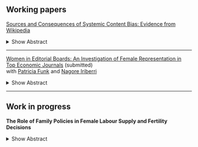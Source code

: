 ## Working papers

[Sources and Consequences of Systemic Content Bias: Evidence from Wikipedia](https://nicolevenus.github.io/assets/NVenus_systemic_content_bias.pdf)

<details>
<summary>Show Abstract</summary>
<sub>
This paper examines the systemic bias against female scholars in Wikipedia content. Based on Wikipedia meta-data matched with rich panel data on a large sample of economists, psychologists and mathematicians, I estimate the gender gap in the likelihood that scholars receive a biographical entry conditioning on Wikipedia's own metric of relevance, the notability criteria. I show that while female economists are unconditionally around half as likely to have a biographical entry than their male colleagues, the gender gap in representation reduces to 9% conditioning on the notability criteria. This gap is even larger in psychology and reversed in mathematics. Over time the conditional gender gap in the representation of economists has closed, supported by Wikipedia editors organized in grassroots activist groups aimed at combating systemic bias on the platform. Leveraging the staggered introduction of a new content translation tool across language editions to predict page creations, I estimate the causal effect of having a biographical entry on Wikipedia on a researcher's news mentions. My findings underscore the importance of systemic biases: having a Wikipedia biography generates two additional news mentions per year. This demonstrates that content biases on digital knowledge platforms have implications that extend far beyond the platforms themselves, affecting which scientific knowledge is transmitted to a wider audience.
</sub>
</details>

---

[Women in Editorial Boards: An Investigation of Female Representation in Top Economic Journals](https://nicolevenus.github.io/assets/editor_gender_FunkIriberriVenus.pdf) (submitted)  
with [Patricia Funk](https://sites.google.com/site/patriciafelicitasfunk/patricia-funks-research-webpage) and [Nagore Iriberri](https://sites.google.com/site/nagoreiriberri/)

<details>
<summary>Show Abstract</summary>
<sub>
We study the evolution of female representation in editorial roles for 15 top journals in economics from 1960 to 2019. We first document that the share of women in editorial roles has steadily increased over the past six decades. Second, we investigate whether this increase is due to an expansion of the pool of qualified female economists, or due to a change in the preference for appointing women. We find evidence for both using a large database on detailed CVs of more than 37,000 economists. Third, we study the implications of female editors on topic diversity, the quality of accepted papers and potential trickle down effects on female authors' publishing prospects. Finally, to understand whether there are gender gaps in the probability of being offered and/or of accepting editorial positions, we administer a large-scale survey among most prominent scholars in economics. We only find evidence for the offering channel.
</sub>
</details>

---

## Work in progress

**The Role of Family Policies in Female Labour Supply and Fertility Decisions**

<details>
<summary>Show Abstract</summary>
<sub>
This paper investigates the role of family policies—in particular child-related taxes and transfers, along with public childcare provision and subsidization—in fertility and female labour supply decisions. I develop, quantify and solve a life-cycle model with human capital accumulation, featuring heterogeneous households that jointly make fertility and labour supply decisions, conditional on their national family policy environment. The model is calibrated based on tax-transfer functions from the OECD Tax-Benefit model and childcare expenditure data. Using this framework, I first demonstrate that revenue-neutral reallocations from child cash benefits to childcare subsidies can increase both fertility rates and female labour supply, if the elasticity of substitution between maternal and market-provided care is sufficiently high. Second, I assess the extent to which differences in family policies explain the cross-country variation in fertility rates and women's effective hours worked by simulating counterfactual policy environments. An elasticity of substitution of 5 best predicts both fertility and female labour supply across countries, with family policies accounting for 11% of the variation in fertility rates and 5% of the variation in women’s hours worked.
</sub>
</details>
